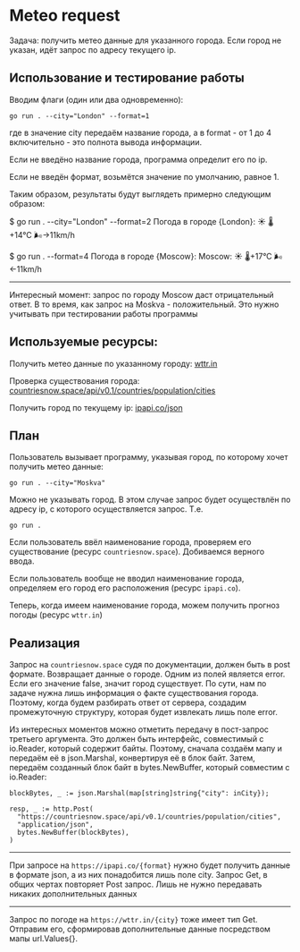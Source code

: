 # Meteo request

Задача: получить метео данные для указанного города. 
Если город не указан, идёт запрос по адресу текущего ip.

## Использование и тестирование работы

Вводим флаги (один или два одновременно):

```text
go run . --city="London" --format=1
```

где в значение city передаём название города, 
а в format - от 1 до 4 включительно - это полнота вывода информации.

Если не введёно название города, программа определит его по ip. 

Если не введён формат, возьмётся значение по умолчанию, равное 1.

Таким образом, результаты будут выглядеть примерно следующим образом:

$ go run . --city="London" --format=2
Погода в городе {London}: ☀️   🌡️+14°C 🌬️→11km/h

$ go run . --format=4
Погода в городе {Moscow}: Moscow: ☀️   🌡️+17°C 🌬️←11km/h

---

Интересный момент: запрос по городу Moscow даст отрицательный ответ. 
В то время, как запрос на Moskva - положительный. 
Это нужно учитывать при тестировании работы программы

## Используемые ресурсы:

Получить метео данные по указанному городу: [wttr.in](https://github.com/chubin/wttr.in)

Проверка существования города: 
[countriesnow.space/api/v0.1/countries/population/cities](https://documenter.getpostman.com/view/1134062/T1LJjU52)

Получить город по текущему ip: 
[ipapi.co/json](https://ipapi.co/api/#location-of-clients-ip)


## План

Пользователь вызывает программу, указывая город, по которому хочет получить метео данные:

```text
go run . --city="Moskva"
```

Можно не указывать город. В этом случае запрос будет осуществлён по адресу ip, 
с которого осуществляется запрос. Т.е.

```text
go run .
```

Если пользователь ввёл наименование города, проверяем его существование (ресурс `countriesnow.space`). 
Добиваемся верного ввода. 

Если пользователь вообще не вводил наименование города, 
определяем его город его расположения (ресурс `ipapi.co`). 

Теперь, когда имеем наименование города, можем получить прогноз погоды (ресурс `wttr.in`)

## Реализация

Запрос на `countriesnow.space` судя по документации, должен быть в post формате. 
Возвращает данные о городе. 
Одним из полей является error. 
Если его значение false, значит город существует. 
По сути, нам по задаче нужна лишь информация о факте существования города.  
Поэтому, когда будем разбирать ответ от сервера, 
создадим промежуточную структуру, которая будет извлекать лишь поле error.

Из интересных моментов можно отметить передачу в пост-запрос третьего аргумента. 
Это должен быть интерфейс, совместимый с io.Reader, который содержит байты. 
Поэтому, сначала создаём мапу и передаём её в json.Marshal, конвертируя её в блок байт. 
Затем, передаём созданный блок байт в bytes.NewBuffer, который совместим с io.Reader:

```golang
blockBytes, _ := json.Marshal(map[string]string{"city": inCity});

resp, _ := http.Post(
  "https://countriesnow.space/api/v0.1/countries/population/cities",
  "application/json",
  bytes.NewBuffer(blockBytes),
)
```

---

При запросе на `https://ipapi.co/{format}` нужно будет получить данные в формате json, 
а из них понадобится лишь поле city. 
Запрос Get, в общих чертах повторяет Post запрос. 
Лишь не нужно передавать никаких дополнительных данных 

---

Запрос по погоде на `https://wttr.in/{city}` тоже имеет тип Get. 
Отправим его, сформировав дополнительные данные посредством мапы url.Values{}.